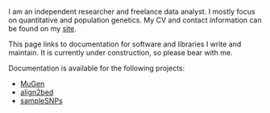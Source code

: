 I am an independent researcher and freelance data analyst. I mostly focus on quantitative and population genetics. My CV and contact information can be found on my [site](https://www.bayesicresearch.org/people/).

This page links to documentation for software and libraries I write and maintain. It is currently under construction, so please bear with me.

Documentation is available for the following projects:

 - [MuGen](/MuGen)
 - [align2bed](/align2bed)
 - [sampleSNPs](/sampleSNPs)



